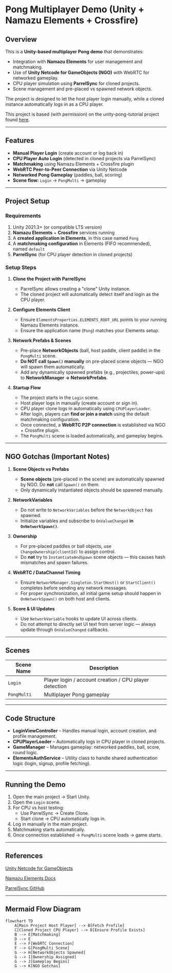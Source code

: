 # Pong Multiplayer Demo (Unity + Namazu Elements + Crossfire)

## Overview

This is a **Unity-based multiplayer Pong demo** that demonstrates:  

- Integration with **Namazu Elements** for user management and matchmaking.  
- Use of **Unity Netcode for GameObjects (NGO)** with WebRTC for networked gameplay.  
- CPU player simulation using **ParrelSync** for cloned projects.  
- Scene management and pre-placed vs spawned network objects.  

The project is designed to let the host player login manually, while a cloned instance automatically logs in as a CPU player.

This project is based (with permission) on the unity-pong-tutorial project found [here](https://github.com/zigurous/unity-pong-tutorial).

---

## Features

- **Manual Player Login** (create account or log back in)  
- **CPU Player Auto Login** (detected in cloned projects via ParrelSync)  
- **Matchmaking** using Namazu Elements + Crossfire plugin  
- **WebRTC Peer-to-Peer Connection** via Unity Netcode  
- **Networked Pong Gameplay** (paddles, ball, scoring)  
- **Scene flow:** `Login` → `PongMulti` → gameplay  

---

## Project Setup

### Requirements

1. Unity 2021.3+ (or compatible LTS version)  
2. **Namazu Elements** + **Crossfire** services running  
3. A **created application in Elements**, in this case named `Pong`  
4. A **matchmaking configuration** in Elements (FIFO recommended), named `default`  
5. **ParrelSync** (for CPU player detection in cloned projects)  

### Setup Steps

1. **Clone the Project with ParrelSync**  
   - ParrelSync allows creating a "clone" Unity instance.  
   - The cloned project will automatically detect itself and login as the CPU player.  

2. **Configure Elements Client**  
   - Ensure `ElementsProperties.ELEMENTS_ROOT_URL` points to your running Namazu Elements instance.  
   - Ensure the application name (`Pong`) matches your Elements setup.  

3. **Network Prefabs & Scenes**  
   - Pre-place **NetworkObjects** (ball, host paddle, client paddle) in the `PongMulti` scene.  
   - **Do NOT call `Spawn()` manually** on pre-placed scene objects — NGO will spawn them automatically.  
   - Add any dynamically spawned prefabs (e.g., projectiles, power-ups) to **NetworkManager → NetworkPrefabs**.  

4. **Startup Flow**  
   - The project starts in the `Login` scene.  
   - Host player logs in manually (create account or sign in).  
   - CPU player clone logs in automatically using `CPUPlayerLoader`.  
   - After login, players can **find or join a match** using the default matchmaking configuration.  
   - Once connected, a **WebRTC P2P connection** is established via NGO + Crossfire plugin.  
   - The `PongMulti` scene is loaded automatically, and gameplay begins.  

---

## NGO Gotchas (Important Notes)

1. **Scene Objects vs Prefabs**  
   - **Scene objects** (pre-placed in the scene) are automatically spawned by NGO. Do **not** call `Spawn()` on them.  
   - Only dynamically instantiated objects should be spawned manually.  

2. **NetworkVariables**  
   - Do not write to `NetworkVariables` before the `NetworkObject` has spawned.  
   - Initialize variables and subscribe to `OnValueChanged` **in `OnNetworkSpawn()`**.  

3. **Ownership**  
   - For pre-placed paddles or ball objects, use `ChangeOwnership(clientId)` to assign control.  
   - Do **not** try to `InstantiateAndSpawn` scene objects — this causes hash mismatches and spawn failures.  

4. **WebRTC / DataChannel Timing**  
   - Ensure `NetworkManager.Singleton.StartHost()` or `StartClient()` completes before sending any network messages.  
   - For proper synchronization, all initial game setup should happen in `OnNetworkSpawn()` on both host and clients.  

5. **Score & UI Updates**  
   - Use `NetworkVariable` hooks to update UI across clients.  
   - Do not attempt to directly set UI text from server logic — always update through `OnValueChanged` callbacks.  

---

## Scenes

| Scene Name | Description |
|------------|-------------|
| `Login` | Player login / account creation / CPU player detection |
| `PongMulti` | Multiplayer Pong gameplay |

---

## Code Structure

- **LoginViewController** – Handles manual login, account creation, and profile management.  
- **CPUPlayerLoader** – Automatically logs in CPU player in cloned projects.  
- **GameManager** – Manages gameplay: networked paddles, ball, score, round logic.  
- **ElementsAuthService** – Utility class to handle shared authentication logic (login, signup, profile fetching).  

---

## Running the Demo

1. Open the main project → Start Unity.  
2. Open the `Login` scene.  
3. For CPU vs host testing:  
   - Use ParrelSync → Create Clone.  
   - Start clone → CPU automatically logs in.  
4. Log in manually in the main project.  
5. Matchmaking starts automatically.  
6. Once connection established → `PongMulti` scene loads → game starts.  

---

## References

[Unity Netcode for GameObjects](https://docs-multiplayer.unity3d.com/)

[Namazu Elements Docs](https://namazustudios.com/docs)

[ParrelSync GitHub](https://github.com/VeriorPies/ParrelSync)

---

## Mermaid Flow Diagram

```mermaid
flowchart TD
    A[Main Project Host Player] --> B[Fetch Profile]
    C[Cloned Project CPU Player] --> D[Ensure Profile Exists]
    B --> E[Matchmaking]
    D --> E
    E --> F[WebRTC Connection]
    F --> G[PongMulti Scene]
    G --> H[NetworkObjects Spawned]
    G --> I[Ownership Assigned]
    G --> J[Gameplay Begins]
    G --> K[NGO Gotchas]


